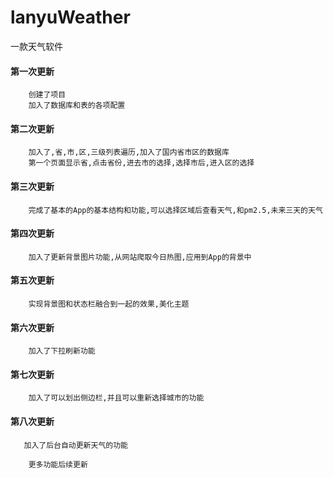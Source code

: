 # lanyuWeather
一款天气软件

#### 第一次更新
        创建了项目
        加入了数据库和表的各项配置

#### 第二次更新

        加入了,省,市,区,三级列表遍历,加入了国内省市区的数据库
        第一个页面显示省,点击省份,进去市的选择,选择市后,进入区的选择

#### 第三次更新

        完成了基本的App的基本结构和功能,可以选择区域后查看天气,和pm2.5,未来三天的天气

#### 第四次更新
        加入了更新背景图片功能,从网站爬取今日热图,应用到App的背景中

#### 第五次更新
        实现背景图和状态栏融合到一起的效果,美化主题
#### 第六次更新
        加入了下拉刷新功能
#### 第七次更新
        加入了可以划出侧边栏,并且可以重新选择城市的功能
#### 第八次更新
       加入了后台自动更新天气的功能 

        更多功能后续更新
